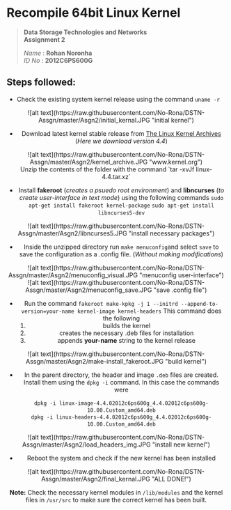 Recompile 64bit Linux Kernel
========================



> **Data Storage Technologies and Networks**  
> **Assignment 2**
> 
> *Name* :        **Rohan Noronha**  
> *ID No* :        **2012C6PS600G**




Steps followed:
------------------

 + Check the existing system kernel release using the command `uname -r`  
 
<center>![alt text](https://raw.githubusercontent.com/No-Rona/DSTN-Assgn/master/Asgn2/initial_kernal.JPG "initial kernel")<center>

+ Download latest kernel stable release from [The Linux Kernel Archives](https://www.kernel.org/ "Kernel Archives") (*Here we download version 4.4*) 

<center>![alt text](https://raw.githubusercontent.com/No-Rona/DSTN-Assgn/master/Asgn2/kernel_archive.JPG "www.kernel.org")<center>
Unzip the contents of the folder with the command `tar -xvJf linux-4.4.tar.xz`

+ Install **fakeroot** (*creates a psuedo root environment*) and **libncurses** (*to create user-interface in text mode*) using the following commands
`sudo apt-get install fakeroot kernel-package`
`sudo apt-get install libncurses5-dev`

<center>![alt text](https://raw.githubusercontent.com/No-Rona/DSTN-Assgn/master/Asgn2/libncurses5.JPG "install necessary packages")<center>

+ Inside the unzipped directory run `make menuconfig`and select `save` to save the configuration as a .config file.  (*Without making modifications*)

<center>![alt text](https://raw.githubusercontent.com/No-Rona/DSTN-Assgn/master/Asgn2/menuconfig_visual.JPG "menuconfig user-interface")<center>
<center>![alt text](https://raw.githubusercontent.com/No-Rona/DSTN-Assgn/master/Asgn2/menuconfig_save.JPG "save .config file")<center>

+ Run the command
`fakeroot make-kpkg -j 1 --initrd --append-to-version=your-name kernel-image kernel-headers`
  This command does the following
  1. builds the kernel
  2. creates the necessary .deb files for installation
  3. appends **your-name** string to the kernel release

<center>![alt text](https://raw.githubusercontent.com/No-Rona/DSTN-Assgn/master/Asgn2/make-install_fakeroot.JPG "build kernel")<center>

+ In the parent directory, the header and image `.deb` files are created. Install them using the `dpkg -i` command.
  In this case the commands were
  ```
  dpkg -i linux-image-4.4.02012c6ps600g_4.4.02012c6ps600g-10.00.Custom_amd64.deb
  dpkg -i linux-headers-4.4.02012c6ps600g_4.4.02012c6ps600g-10.00.Custom_amd64.deb
  ```
<center>![alt text](https://raw.githubusercontent.com/No-Rona/DSTN-Assgn/master/Asgn2/load_headers_img.JPG "install new kernel")<center>  

+ Reboot the system and check if the new kernel has been installed

<center>![alt text](https://raw.githubusercontent.com/No-Rona/DSTN-Assgn/master/Asgn2/final_kernal.JPG "ALL DONE!")<center>  

**Note:** 
Check the necessary kernel modules  in `/lib/modules` and the kernel files in `/usr/src` to make sure the correct kernel has been built.